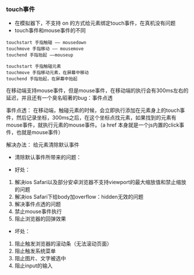 ### touch事件

* 在模拟器下，不支持 on 的方式给元素绑定touch事件，在真机没有问题
* touch事件和mouse事件的不同

```
touchstart 手指触碰 —— mousedown
touchmove 手指移动 —— mousemove
touchend 手指抬起 ——mouseup

touchstart 手指触碰元素
touchmove 手指移动元素，在屏幕中移动
touchend 手指抬起，在屏幕中抬起
```
在移动端支持mouse事件，但是mouse事件，在移动端的执行会有300ms左右的延迟，并且还有一个臭名昭著的bug：事件点透

事件点透：
在移动端，触碰元素的时候，会立即执行添加在元素身上的touch事件，然后记录坐标，300ms之后，在这个坐标点找元素，如果找到的元素有mouse事件，就执行元素的mouse事件。（a href 本身就是一个js内置的click事件，也就是mouse事件）

解决办法：
    给元素清除默认事件

* 清除默认事件所带来的问题：

* 好处：
1. 解决ios Safari以及部分安卓浏览器不支持viewport的最大缩放值和禁止缩放的问题
2. 解决ios Safari下给body加overflow：hidden无效的问题
3. 解决事件点透的问题
4. 禁止mouse事件执行
5. 阻止浏览器的回弹效果

* 坏处：
1. 阻止触发浏览器的滚动条（无法滚动页面）
2. 阻止触发系统菜单
3. 阻止图片、文字被选中
4. 阻止input的输入
